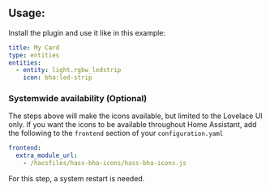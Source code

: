 ## Usage:
Install the plugin and use it like in this example:

```yaml
title: My Card
type: entities
entities:
  - entity: light.rgbw_ledstrip
    icon: bha:led-strip
```

### Systemwide availability (Optional)
The steps above will make the icons available, but limited to the Lovelace UI only. If you want the icons to be available throughout Home Assistant, add the following to the `frontend` section of your `configuration.yaml`

```yaml
frontend:
  extra_module_url:
    - /hacsfiles/hass-bha-icons/hass-bha-icons.js
```

For this step, a system restart is needed.
